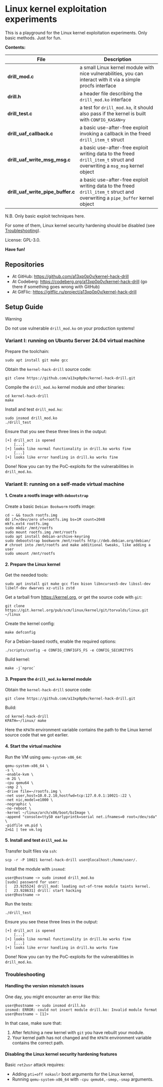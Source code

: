 # Linux kernel exploitation experiments

This is a playground for the Linux kernel exploitation experiments.
Only basic methods. Just for fun.

__Contents:__

| __File__ | __Description__ |
| -------- | --------------- |
| __drill_mod.c__ | a small Linux kernel module with nice vulnerabilities, you can interact with it via a simple procfs interface |
| __drill.h__ | a header file describing the `drill_mod.ko` interface |
| __drill_test.c__ | a test for `drill_mod.ko`, it should also pass if the kernel is built with `CONFIG_KASAN=y` |
| __drill_uaf_callback.c__ | a basic use-after-free exploit invoking a callback in the freed `drill_item_t` struct |
| __drill_uaf_write_msg_msg.c__ | a basic use-after-free exploit writing data to the freed `drill_item_t` struct and overwriting a `msg_msg` kernel object |
| __drill_uaf_write_pipe_buffer.c__ | a basic use-after-free exploit writing data to the freed `drill_item_t` struct and overwriting a `pipe_buffer` kernel object |

N.B. Only basic exploit techniques here.

For some of them, Linux kernel security hardening should be disabled
(see [Troubleshooting](https://github.com/a13xp0p0v/kernel-hack-drill?tab=readme-ov-file#troubleshooting)).

License: GPL-3.0.

__Have fun!__

## Repositories

 - At GitHub: <https://github.com/a13xp0p0v/kernel-hack-drill>
 - At Codeberg: <https://codeberg.org/a13xp0p0v/kernel-hack-drill> (go there if something goes wrong with GitHub)
 - At GitFlic: <https://gitflic.ru/project/a13xp0p0v/kernel-hack-drill>

[1]: https://bugs.chromium.org/p/project-zero/issues/detail?id=1792&desc=2

## Setup Guide

> [!WARNING]
> Do not use vulnerable `drill_mod.ko` on your production systems!

### Variant I: running on Ubuntu Server 24.04 virtual machine

Prepare the toolchain:
```
sudo apt install git make gcc
```

Obtain the `kernel-hack-drill` source code:
```
git clone https://github.com/a13xp0p0v/kernel-hack-drill.git
```

Compile the `drill_mod.ko` kernel module and other binaries:
```
cd kernel-hack-drill
make
```

Install and test `drill_mod.ko`:
```
sudo insmod drill_mod.ko
./drill_test
```

Ensure that you see these three lines in the output:
```
[+] drill_act is opened
	[...]
[+] looks like normal functionality in drill.ko works fine
	[...]
[+] looks like error handling in drill.ko works fine
```

Done! Now you can try the PoC-exploits for the vulnerabilities in `drill_mod.ko`.

### Variant II: running on a self-made virtual machine

#### 1. Create a rootfs image with `debootstrap`

Create a basic `Debian Bookworm` rootfs image:
```
cd ~ && touch rootfs.img
dd if=/dev/zero of=rootfs.img bs=1M count=2048
mkfs.ext4 rootfs.img
sudo mkdir /mnt/rootfs
sudo mount rootfs.img /mnt/rootfs
sudo apt install debian-archive-keyring
sudo debootstrap bookworm /mnt/rootfs http://deb.debian.org/debian/
# chroot into /mnt/rootfs and make additional tweaks, like adding a user
sudo umount /mnt/rootfs
```

#### 2. Prepare the Linux kernel

Get the needed tools:
```
sudo apt install git make gcc flex bison libncurses5-dev libssl-dev libelf-dev dwarves xz-utils zstd
```

Get a tarball from https://kernel.org, or get the source code with `git`:
```
git clone https://git.kernel.org/pub/scm/linux/kernel/git/torvalds/linux.git ~/linux
```

Create the kernel config:
```
make defconfig
```

For a Debian-based rootfs, enable the required options:
```
./scripts/config -e CONFIG_CONFIGFS_FS -e CONFIG_SECURITYFS
```

Build kernel:
```
make -j`nproc`
```

#### 3. Prepare the `drill_mod.ko` kernel module

Obtain the `kernel-hack-drill` source code:
```
git clone https://github.com/a13xp0p0v/kernel-hack-drill.git
```

Build:
```
cd kernel-hack-drill
KPATH=~/linux/ make
```

Here the `KPATH` environment variable contains the path to the Linux kernel source code that we got earlier.

#### 4. Start the virtual machine

Run the VM using `qemu-system-x86_64`:
```
qemu-system-x86_64 \
-s \
-enable-kvm \
-m 2G \
-cpu qemu64 \
-smp 2 \
-drive file=~/rootfs.img \
-net user,host=10.0.2.10,hostfwd=tcp:127.0.0.1:10021-:22 \
-net nic,model=e1000 \
-nographic \
-no-reboot \
-kernel ~/linux/arch/x86/boot/bzImage \
-append "console=ttyS0 earlyprintk=serial net.ifnames=0 root=/dev/sda" \
-pidfile vm.pid \
2>&1 | tee vm.log
```

#### 5. Install and test `drill_mod.ko`

Transfer built files via `ssh`:
```
scp -r -P 10021 kernel-hack-drill user@localhost:/home/user/.
```

Install the module with `insmod`:
```
user@hostname ~> sudo insmod drill_mod.ko
[sudo] password for user:
[   23.925524] drill_mod: loading out-of-tree module taints kernel.
[   23.928631] drill: start hacking
user@hostname ~>
```

Run the tests:
```
./drill_test
```

Ensure you see these three lines in the output:
```
[+] drill_act is opened
	[...]
[+] looks like normal functionality in drill.ko works fine
	[...]
[+] looks like error handling in drill.ko works fine
```

Done! Now you can try the PoC-exploits for the vulnerabilities in `drill_mod.ko`.

### Troubleshooting

#### Handling the version mismatch issues

One day, you might encounter an error like this:
```
user@hostname ~> sudo insmod drill.ko
insmod: ERROR: could not insert module drill.ko: Invalid module format
user@hostname ~ [1]>
```

In that case, make sure that:
1. After fetching a new kernel with `git` you have rebuilt your module.
2. Your kernel path has not changed and the `KPATH` environment variable contains the correct path.

#### Disabling the Linux kernel security hardening features

Basic `ret2usr` attack requires:

 - Adding `pti=off nokaslr` boot arguments for the Linux kernel,
 - Running `qemu-system-x86_64` with `-cpu qemu64,-smep,-smap` arguments.
